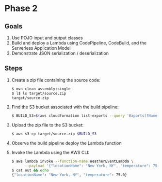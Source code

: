 # Phase 2

## Goals

1. Use POJO input and output classes
1. Build and deploy a Lambda using CodePipeline, CodeBuild, and the Serverless Application Model
1. Demonstrate JSON serialization / deserialization

## Steps

1. Create a zip file containing the source code:
    ```bash
    $ mvn clean assembly:single
    $ l$ ls target/source.zip
    target/source.zip
    ```
1. Find the S3 bucket associated with the build pipeline:
    ```bash
    $ BUILD_S3=$(aws cloudformation list-exports --query 'Exports[?Name==`ServerlessWeatherSourceBucket`].Value' --output text)
    ```

1. Upload the zip file to the S3 bucket:
    ```bash
    $ aws s3 cp target/source.zip $BUILD_S3
    ```

1. Observe the build pipeline deploy the Lambda function

1. Invoke the Lambda using the AWS CLI:
    ```bash
    $ aws lambda invoke --function-name WeatherEventLambda \
          --payload '{"locationName": "New York, NY", "temperature": 75.0}' out
    $ cat out && echo
    {"locationName": "New York, NY", "temperature": 75.0}
    ```